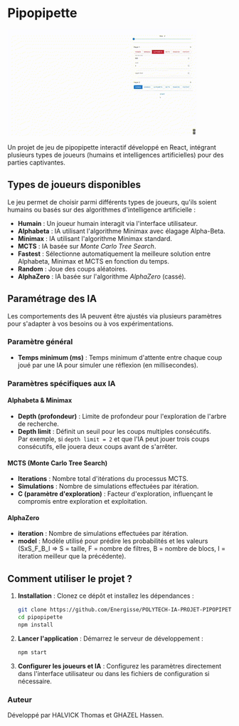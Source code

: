 # **Pipopipette**

![example](./example.gif)

Un projet de jeu de pipopipette interactif développé en React, intégrant plusieurs types de joueurs (humains et intelligences artificielles) pour des parties captivantes.

## **Types de joueurs disponibles**

Le jeu permet de choisir parmi différents types de joueurs, qu'ils soient humains ou basés sur des algorithmes d'intelligence artificielle :

- **Humain** : Un joueur humain interagit via l'interface utilisateur.
- **Alphabeta** : IA utilisant l'algorithme Minimax avec élagage Alpha-Beta.
- **Minimax** : IA utilisant l'algorithme Minimax standard.
- **MCTS** : IA basée sur _Monte Carlo Tree Search_.
- **Fastest** : Sélectionne automatiquement la meilleure solution entre Alphabeta, Minimax et MCTS en fonction du temps.
- **Random** : Joue des coups aléatoires.
- **AlphaZero** : IA basée sur l'algorithme _AlphaZero_ (cassé).

## **Paramétrage des IA**

Les comportements des IA peuvent être ajustés via plusieurs paramètres pour s'adapter à vos besoins ou à vos expérimentations.

### **Paramètre général**

- **Temps minimum (ms)** : Temps minimum d'attente entre chaque coup joué par une IA pour simuler une réflexion (en millisecondes).

### **Paramètres spécifiques aux IA**

#### **Alphabeta & Minimax**

- **Depth (profondeur)** : Limite de profondeur pour l'exploration de l'arbre de recherche.
- **Depth limit** : Définit un seuil pour les coups multiples consécutifs.  
  Par exemple, si `depth limit = 2` et que l'IA peut jouer trois coups consécutifs, elle jouera deux coups avant de s'arrêter.

#### **MCTS (Monte Carlo Tree Search)**

- **Iterations** : Nombre total d'itérations du processus MCTS.
- **Simulations** : Nombre de simulations effectuées par itération.
- **C (paramètre d'exploration)** : Facteur d'exploration, influençant le compromis entre exploration et exploitation.

#### **AlphaZero**

- **iteration** : Nombre de simulations effectuées par itération.
- **model** : Modèle utilisé pour prédire les probabilités et les valeurs (SxS_F_B_I => S = taille, F = nombre de filtres, B = nombre de blocs, I = iteration meilleur que la précédente).

## **Comment utiliser le projet ?**

1. **Installation** : Clonez ce dépôt et installez les dépendances :
   ```bash
   git clone https://github.com/Energisse/POLYTECH-IA-PROJET-PIPOPIPETTE
   cd pipopipette
   npm install
   ```
2. **Lancer l'application** : Démarrez le serveur de développement :
   ```bash
   npm start
   ```
3. **Configurer les joueurs et IA** : Configurez les paramètres directement dans l'interface utilisateur ou dans les fichiers de configuration si nécessaire.

### **Auteur**

Développé par HALVICK Thomas et GHAZEL Hassen.
